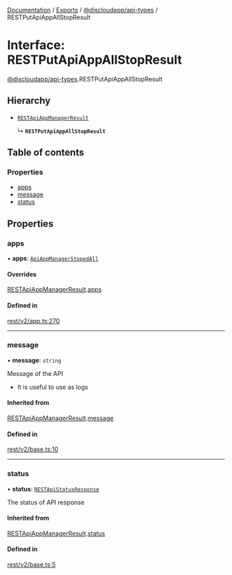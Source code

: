 [Documentation](../README.md) / [Exports](../modules.md) / [@discloudapp/api-types](../modules/discloudapp_api_types.md) / RESTPutApiAppAllStopResult

# Interface: RESTPutApiAppAllStopResult

[@discloudapp/api-types](../modules/discloudapp_api_types.md).RESTPutApiAppAllStopResult

## Hierarchy

- [`RESTApiAppManagerResult`](discloudapp_api_types.RESTApiAppManagerResult.md)

  ↳ **`RESTPutApiAppAllStopResult`**

## Table of contents

### Properties

- [apps](discloudapp_api_types.RESTPutApiAppAllStopResult.md#apps)
- [message](discloudapp_api_types.RESTPutApiAppAllStopResult.md#message)
- [status](discloudapp_api_types.RESTPutApiAppAllStopResult.md#status)

## Properties

### apps

• **apps**: [`ApiAppManagerStopedAll`](discloudapp_api_types.ApiAppManagerStopedAll.md)

#### Overrides

[RESTApiAppManagerResult](discloudapp_api_types.RESTApiAppManagerResult.md).[apps](discloudapp_api_types.RESTApiAppManagerResult.md#apps)

#### Defined in

[rest/v2/app.ts:270](https://github.com/discloud/discloud.app/blob/824e86a/packages/api-types/rest/v2/app.ts#L270)

___

### message

• **message**: `string`

Message of the API
- It is useful to use as logs

#### Inherited from

[RESTApiAppManagerResult](discloudapp_api_types.RESTApiAppManagerResult.md).[message](discloudapp_api_types.RESTApiAppManagerResult.md#message)

#### Defined in

[rest/v2/base.ts:10](https://github.com/discloud/discloud.app/blob/824e86a/packages/api-types/rest/v2/base.ts#L10)

___

### status

• **status**: [`RESTApiStatusResponse`](../modules/discloudapp_api_types.md#restapistatusresponse)

The status of API response

#### Inherited from

[RESTApiAppManagerResult](discloudapp_api_types.RESTApiAppManagerResult.md).[status](discloudapp_api_types.RESTApiAppManagerResult.md#status)

#### Defined in

[rest/v2/base.ts:5](https://github.com/discloud/discloud.app/blob/824e86a/packages/api-types/rest/v2/base.ts#L5)
